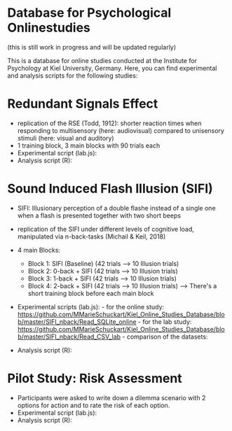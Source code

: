 # Database for Psychological Onlinestudies
(this is still work in progress and will be updated regularly)

This is a database for online studies conducted at the Institute for Psychology at Kiel University, Germany. 
Here, you can find experimental and analysis scripts for the following studies:

# Redundant Signals Effect
- replication of the RSE (Todd, 1912): shorter reaction times when responding to multisensory (here: audiovisual) compared to unisensory stimuli (here: visual and auditory)
- 1 training block, 3 main blocks with 90 trials each
- Experimental script (lab.js):
- Analysis script (R): 

# Sound Induced Flash Illusion (SIFI)
- SIFI: Illusionary perception of a double flashe instead of a single one when a flash is presented together with two short beeps
- replication of the SIFI under different levels of cognitive load, manipulated via n-back-tasks (Michail & Keil, 2018)
- 4 main Blocks:
  - Block 1: SIFI (Baseline) (42 trials --> 10 Illusion trials)
  - Block 2: 0-back + SIFI (42 trials --> 10 Illusion trials)
  - Block 3: 1-back + SIFI (42 trials --> 10 Illusion trials)
  - Block 4: 2-back + SIFI (42 trials --> 10 Illusion trials)
      --> There's a short training block before each main block     
- Experimental scripts (lab.js):
      - for the online study: https://github.com/MMarieSchuckart/Kiel_Online_Studies_Database/blob/master/SIFI_nback/Read_SQLite_online
      - for the lab study: https://github.com/MMarieSchuckart/Kiel_Online_Studies_Database/blob/master/SIFI_nback/Read_CSV_lab
      - comparison of the datasets: 


- Analysis script (R): 

# Pilot Study: Risk Assessment
- Participants were asked to write down a dilemma scenario with 2 options for action and to rate the risk of each option.
- Experimental script (lab.js):
- Analysis script (R): 


